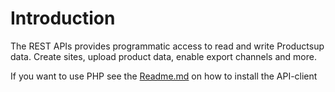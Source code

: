 # Introduction

The REST APIs provides programmatic access to read and write Productsup data. Create sites, upload product data, enable export channels and more.

If you want to use PHP see the [Readme.md](https://github.com/productsupcom/Platform-API-Client/blob/master/README.md) on how to install the API-client